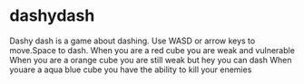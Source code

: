 # dashydash
Dashy dash is a game about dashing.
Use WASD or arrow keys to move.Space to dash.
When you are a red cube you are weak and vulnerable
When you are a orange cube you are still weak but hey you can dash When youare a aqua blue cube you have the ability to kill your enemies

